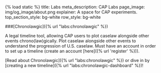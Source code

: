 {% load static %}
title: Labs
meta_description: CAP Labs
page_image: img/og_image/about.png
explainer: A space for CAP experiments.
top_section_style: bg-white
row_style: bg-white

###[Chronolawgic]({% url "labs:chronolawgic" %})

A legal timeline tool, allowing CAP users to plot caselaw alongside other
events chrono(law)gically. Plot caselaw alongside other events to understand the progression of U.S. caselaw.
Must have an account in order to set up a timeline (create an account [here]({% url 'register' %})).

[Read about Chronolawgic]({% url "labs:chronolawgic" %}) or dive in by [creating a new timeline]({% url "labs:chronolawgic-dashboard" %})!